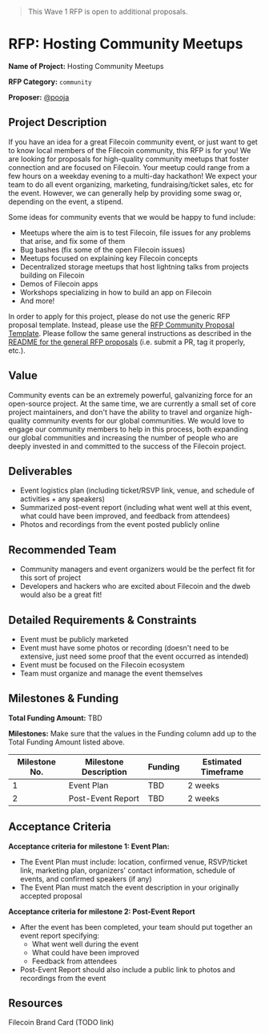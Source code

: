 > This Wave 1 RFP is open to additional proposals.

# RFP: Hosting Community Meetups

**Name of Project:** Hosting Community Meetups

**RFP Category:** `community`

**Proposer:** [@pooja](https://github.com/pooja)

## Project Description

If you have an idea for a great Filecoin community event, or just want to get to know local members of the Filecoin community, this RFP is for you! We are looking for proposals for high-quality community meetups that foster connection and are focused on Filecoin. Your meetup could range from a few hours on a weekday evening to a multi-day hackathon! We expect your team to do all event organizing, marketing, fundraising/ticket sales, etc for the event. However, we can generally help by providing some swag or, depending on the event, a stipend.

Some ideas for community events that we would be happy to fund include:
- Meetups where the aim is to test Filecoin, file issues for any problems that arise, and fix some of them
- Bug bashes (fix some of the open Filecoin issues)
- Meetups focused on explaining key Filecoin concepts
- Decentralized storage meetups that host lightning talks from projects building on Filecoin
- Demos of Filecoin apps
- Workshops specializing in how to build an app on Filecoin
- And more!

In order to apply for this project, please do not use the generic RFP proposal template. Instead, please use the [RFP Community Proposal Template](https://github.com/filecoin-project/devgrants/blob/master/rfp-proposals/rfp-community-proposal-template.md). Please follow the same general instructions as described in the [README for the general RFP proposals](https://github.com/filecoin-project/devgrants#submit-a-proposal-for-an-rfp) (i.e. submit a PR, tag it properly, etc.).

## Value

Community events can be an extremely powerful, galvanizing force for an open-source project. At the same time, we are currently a small set of core project maintainers, and don't have the ability to travel and organize high-quality community events for our global communities. We would love to engage our community members to help in this process, both expanding our global communities and increasing the number of people who are deeply invested in and committed to the success of the Filecoin project.

## Deliverables

- Event logistics plan (including ticket/RSVP link, venue, and schedule of activities + any speakers)
- Summarized post-event report (including what went well at this event, what could have been improved, and feedback from attendees)
- Photos and recordings from the event posted publicly online

## Recommended Team

- Community managers and event organizers would be the perfect fit for this sort of project
- Developers and hackers who are excited about Filecoin and the dweb would also be a great fit!

## Detailed Requirements & Constraints

- Event must be publicly marketed
- Event must have some photos or recording (doesn't need to be extensive, just need some proof that the event occurred as intended)
- Event must be focused on the Filecoin ecosystem
- Team must organize and manage the event themselves

## Milestones & Funding

**Total Funding Amount:** TBD

**Milestones:** Make sure that the values in the Funding column add up to the Total Funding Amount listed above.

| Milestone No. | Milestone Description | Funding | Estimated Timeframe |
| --- | --- | --- | --- |
| 1 | Event Plan | TBD | 2 weeks |
| 2 | Post-Event Report | TBD | 2 weeks |

## Acceptance Criteria

**Acceptance criteria for milestone 1: Event Plan:**
- The Event Plan must include: location, confirmed venue, RSVP/ticket link, marketing plan, organizers' contact information, schedule of events, and confirmed speakers (if any)
- The Event Plan must match the event description in your originally accepted proposal

**Acceptance criteria for milestone 2: Post-Event Report**
- After the event has been completed, your team should put together an event report specifying:
	- What went well during the event
	- What could have been improved
	- Feedback from attendees
- Post-Event Report should also include a public link to photos and recordings from the event

## Resources

Filecoin Brand Card (TODO link)
